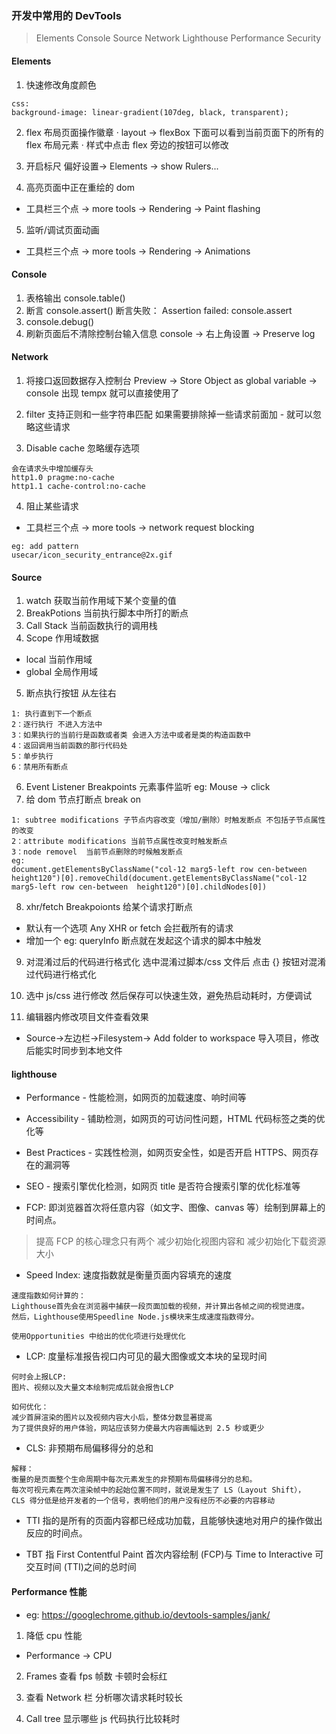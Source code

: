 ### 开发中常用的 DevTools

> Elements
> Console
> Source
> Network
> Lighthouse
> Performance
> Security

#### Elements

1. 快速修改角度颜色

```
css:
background-image: linear-gradient(107deg, black, transparent);
```

2. flex 布局页面操作徽章
   · layout -> flexBox 下面可以看到当前页面下的所有的 flex 布局元素
   · 样式中点击 flex 旁边的按钮可以修改
3. 开启标尺 偏好设置-> Elements -> show Rulers...

4. 高亮页面中正在重绘的 dom

- 工具栏三个点 -> more tools -> Rendering -> Paint flashing

5. 监听/调试页面动画

- 工具栏三个点 -> more tools -> Rendering -> Animations

#### Console

1. 表格输出 console.table()
2. 断言 console.assert() 断言失败： Assertion failed: console.assert
3. console.debug()
4. 刷新页面后不清除控制台输入信息 console -> 右上角设置 -> Preserve log

#### Network

1. 将接口返回数据存入控制台
   Preview -> Store Object as global variable -> console 出现 tempx 就可以直接使用了

2. filter 支持正则和一些字符串匹配 如果需要排除掉一些请求前面加 - 就可以忽略这些请求
3. Disable cache 忽略缓存选项

```
会在请求头中增加缓存头
http1.0 pragme:no-cache
http1.1 cache-control:no-cache
```

4. 阻止某些请求

- 工具栏三个点 -> more tools -> network request blocking

```
eg: add pattern
usecar/icon_security_entrance@2x.gif
```

#### Source

1. watch 获取当前作用域下某个变量的值
2. BreakPotions 当前执行脚本中所打的断点
3. Call Stack 当前函数执行的调用栈
4. Scope 作用域数据

- local 当前作用域
- global 全局作用域

5. 断点执行按钮 从左往右

```
1: 执行直到下一个断点
2：逐行执行 不进入方法中
3：如果执行的当前行是函数或者类 会进入方法中或者是类的构造函数中
4：返回调用当前函数的那行代码处
5：单步执行
6：禁用所有断点
```

6. Event Listener Breakpoints 元素事件监听
   eg: Mouse -> click
7. 给 dom 节点打断点 break on

```
1: subtree modifications 子节点内容改变（增加/删除）时触发断点 不包括子节点属性的改变
2：attribute modifications 当前节点属性改变时触发断点
3：node removel  当前节点删除的时候触发断点
eg:
document.getElementsByClassName("col-12 marg5-left row cen-between  height120")[0].removeChild(document.getElementsByClassName("col-12 marg5-left row cen-between  height120")[0].childNodes[0])
```

8. xhr/fetch Breakpoionts 给某个请求打断点

- 默认有一个选项 Any XHR or fetch 会拦截所有的请求
- 增加一个 eg: queryInfo 断点就在发起这个请求的脚本中触发

9. 对混淆过后的代码进行格式化 选中混淆过脚本/css 文件后 点击 {} 按钮对混淆过代码进行格式化

10. 选中 js/css 进行修改 然后保存可以快速生效，避免热启动耗时，方便调试

11. 编辑器内修改项目文件查看效果

- Source->左边栏->Filesystem-> Add folder to workspace 导入项目，修改后能实时同步到本地文件

#### lighthouse

- Performance - 性能检测，如网页的加载速度、响时间等

- Accessibility - 铺助检测，如网页的可访问性问题，HTML 代码标签之类的优化等

- Best Practices - 实践性检测，如网页安全性，如是否开启 HTTPS、网页存在的漏洞等

- SEO - 搜索引擎优化检测，如网页 title 是否符合搜索引擎的优化标准等

- FCP: 即浏览器首次将任意内容（如文字、图像、canvas 等）绘制到屏幕上的时间点。

> 提高 FCP 的核心理念只有两个 减少初始化视图内容和 减少初始化下载资源大小

- Speed Index: 速度指数就是衡量页面内容填充的速度

```
速度指数如何计算的：
Lighthouse首先会在浏览器中捕获一段页面加载的视频，并计算出各帧之间的视觉进度。
然后，Lighthouse使用Speedline Node.js模块来生成速度指数得分。

使用Opportunities 中给出的优化项进行处理优化
```

- LCP: 度量标准报告视口内可见的最大图像或文本块的呈现时间

```
何时会上报LCP:
图片、视频以及大量文本绘制完成后就会报告LCP

如何优化：
减少首屏渲染的图片以及视频内容大小后，整体分数显著提高
为了提供良好的用户体验，网站应该努力使最大内容画幅达到 2.5 秒或更少
```

- CLS: 非预期布局偏移得分的总和

```
解释：
衡量的是页面整个生命周期中每次元素发生的非预期布局偏移得分的总和。
每次可视元素在两次渲染帧中的起始位置不同时，就说是发生了 LS（Layout Shift），
CLS 得分低是给开发者的一个信号，表明他们的用户没有经历不必要的内容移动
```

- TTI 指的是所有的页面内容都已经成功加载，且能够快速地对用户的操作做出反应的时间点。

- TBT 指 First Contentful Paint 首次内容绘制 (FCP)与 Time to Interactive 可交互时间 (TTI)之间的总时间

#### Performance 性能

- eg: https://googlechrome.github.io/devtools-samples/jank/

1. 降低 cpu 性能

- Performance -> CPU

2. Frames 查看 fps 帧数 卡顿时会标红

3. 查看 Network 栏 分析哪次请求耗时较长
4. Call tree 显示哪些 js 代码执行比较耗时
